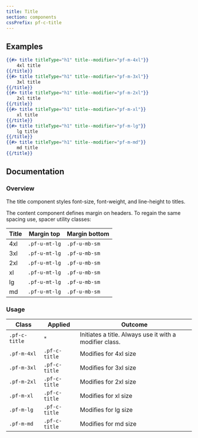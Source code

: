 ```yaml
---
title: Title
section: components
cssPrefix: pf-c-title
---
```


## Examples
```hbs title=Size-modifiers
{{#> title titleType="h1" title--modifier="pf-m-4xl"}}
    4xl title
{{/title}}
{{#> title titleType="h1" title--modifier="pf-m-3xl"}}
    3xl title
{{/title}}
{{#> title titleType="h1" title--modifier="pf-m-2xl"}}
    2xl title
{{/title}}
{{#> title titleType="h1" title--modifier="pf-m-xl"}}
    xl title
{{/title}}
{{#> title titleType="h1" title--modifier="pf-m-lg"}}
    lg title
{{/title}}
{{#> title titleType="h1" title--modifier="pf-m-md"}}
    md title
{{/title}}
```

## Documentation
### Overview
The title component styles font-size, font-weight, and line-height to titles.

The content component defines margin on headers. To regain the same spacing use, spacer utility classes:

| Title | Margin top | Margin bottom |
| -- | -- | -- |
| 4xl | `.pf-u-mt-lg` | `.pf-u-mb-sm` |
| 3xl | `.pf-u-mt-lg` | `.pf-u-mb-sm` |
| 2xl | `.pf-u-mt-lg` | `.pf-u-mb-sm` |
| xl | `.pf-u-mt-lg` | `.pf-u-mb-sm` |
| lg | `.pf-u-mt-lg` | `.pf-u-mb-sm` |
| md | `.pf-u-mt-lg` | `.pf-u-mb-sm` |

### Usage
| Class | Applied | Outcome |
| -- | -- | -- |
| `.pf-c-title` | `*` |  Initiates a title. Always use it with a modifier class. |
| `.pf-m-4xl` | `.pf-c-title` | Modifies for 4xl size |
| `.pf-m-3xl` | `.pf-c-title` | Modifies for 3xl size |
| `.pf-m-2xl` | `.pf-c-title` | Modifies for 2xl size |
| `.pf-m-xl` | `.pf-c-title` | Modifies for xl size |
| `.pf-m-lg` | `.pf-c-title` | Modifies for lg size |
| `.pf-m-md` | `.pf-c-title` | Modifies for md size |
